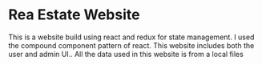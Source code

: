 # Rea Estate Website

This is a website build using react and redux for state management. I used the compound component pattern of react. This website includes both the user and admin UI.. All the data used in this website is from a local files
